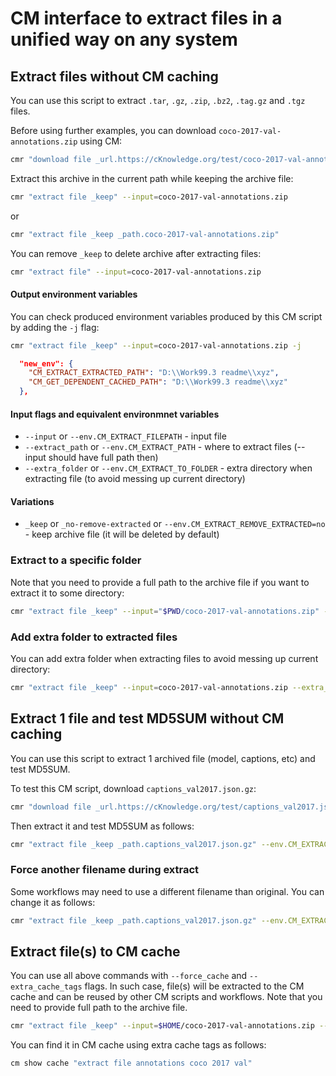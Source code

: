 # CM interface to extract files in a unified way on any system

## Extract files without CM caching

You can use this script to extract `.tar`, `.gz`, `.zip`, `.bz2`, `.tag.gz` and `.tgz` files.

Before using further examples, you can download `coco-2017-val-annotations.zip` using CM:
```bash
cmr "download file _url.https://cKnowledge.org/test/coco-2017-val-annotations.zip"
```

Extract this archive in the current path while keeping the archive file:

```bash
cmr "extract file _keep" --input=coco-2017-val-annotations.zip
```

or

```bash
cmr "extract file _keep _path.coco-2017-val-annotations.zip"
```

You can remove `_keep` to delete archive after extracting files:

```bash
cmr "extract file" --input=coco-2017-val-annotations.zip
```

#### Output environment variables

You can check produced environment variables produced by this CM script by adding the `-j` flag:

```bash
cmr "extract file _keep" --input=coco-2017-val-annotations.zip -j
```

```json
  "new_env": {
    "CM_EXTRACT_EXTRACTED_PATH": "D:\\Work99.3 readme\\xyz",
    "CM_GET_DEPENDENT_CACHED_PATH": "D:\\Work99.3 readme\\xyz"
  },
```

#### Input flags and equivalent environmnet variables

* `--input` or `--env.CM_EXTRACT_FILEPATH` - input file
* `--extract_path` or `--env.CM_EXTRACT_PATH` - where to extract files (--input should have full path then)
* `--extra_folder` or `--env.CM_EXTRACT_TO_FOLDER` - extra directory when extracting file (to avoid messing up current directory)

#### Variations

* `_keep` or `_no-remove-extracted` or `--env.CM_EXTRACT_REMOVE_EXTRACTED=no` - keep archive file (it will be deleted by default)



### Extract to a specific folder

Note that you need to provide a full path to the archive file if you want to extract it to some directory:

```bash
cmr "extract file _keep" --input="$PWD/coco-2017-val-annotations.zip" --extract_path="$HOME/cm-test"
```

### Add extra folder to extracted files

You can add extra folder when extracting files to avoid messing up current directory:

```bash
cmr "extract file _keep" --input=coco-2017-val-annotations.zip --extra_folder=xyz
```




## Extract 1 file and test MD5SUM without CM caching

You can use this script to extract 1 archived file (model, captions, etc) and test MD5SUM.

To test this CM script, download `captions_val2017.json.gz`:
```bash
cmr "download file _url.https://cKnowledge.org/test/captions_val2017.json.gz"
```

Then extract it and test MD5SUM as follows:

```bash
cmr "extract file _keep _path.captions_val2017.json.gz" --env.CM_EXTRACT_EXTRACTED_CHECKSUM=b7bec29ab7bd8971ae4cafc2390a658f -j
```


### Force another filename during extract

Some workflows may need to use a different filename than original. You can change it as follows:
```bash
cmr "extract file _keep _path.captions_val2017.json.gz" --env.CM_EXTRACT_EXTRACTED_FILENAME=new-file.json --env.CM_EXTRACT_EXTRACTED_CHECKSUM=b7bec29ab7bd8971ae4cafc2390a658f
```




## Extract file(s) to CM cache

You can use all above commands with `--force_cache` and `--extra_cache_tags` flags.
In such case, file(s) will be extracted to the CM cache and can be reused by other CM scripts and workflows.
Note that you need to provide full path to the archive file.

```bash
cmr "extract file _keep" --input=$HOME/coco-2017-val-annotations.zip --force_cache --extra_cache_tags=coco,2017,val,annotations
```

You can find it in CM cache using extra cache tags as follows:
```bash
cm show cache "extract file annotations coco 2017 val"
```
